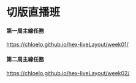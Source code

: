 # 切版直播班

#### 第一周主線任務

https://chloelo.github.io/hex-liveLayout/week01/

#### 第二周主線任務

https://chloelo.github.io/hex-liveLayout/week02/

